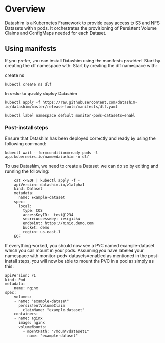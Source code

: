 # Overview
Datashim is a Kubernetes Framework to provide easy access to S3 and NFS Datasets within pods. It orchestrates the provisioning of Persistent Volume Claims and ConfigMaps needed for each Dataset.

## Using manifests
If you prefer, you can install Datashim using the manifests provided. Start by creating the dlf namespace with:
Start by creating the dlf namespace with:
 
create ns

    kubectl create ns dlf

In order to quickly deploy Datashim

    kubectl apply -f https://raw.githubusercontent.com/datashim-io/datashim/master/release-tools/manifests/dlf.yaml

    kubectl label namespace default monitor-pods-datasets=enabl

### Post-install steps
Ensure that Datashim has been deployed correctly and ready by using the following command:

    kubectl wait --for=condition=ready pods -l app.kubernetes.io/name=datashim -n dlf

To use Datashim, we need to create a Dataset: we can do so by editing and running the following:

        cat <<EOF | kubectl apply -f -
        apiVersion: datashim.io/v1alpha1
        kind: Dataset
        metadata:
          name: example-dataset
        spec:
          local:
            type: COS
            accessKeyID:  test@1234
            secretAccessKey: test@1234
            endpoint: https://minio.demo.com
            bucket: demo
            region: us-east-1 
        EOF

If everything worked, you should now see a PVC named example-dataset which you can mount in your pods. Assuming you have labeled your namespace with monitor-pods-datasets=enabled as mentioned in the post-install steps, you will now be able to mount the PVC in a pod as simply as this:


    apiVersion: v1
    kind: Pod
    metadata:
        name: nginx
    spec:
        volumes:
        - name: "example-dataset"
          persistentVolumeClaim:
            claimName: "example-dataset"
        containers:
        - name: nginx
          image: nginx
          volumeMounts:
            - mountPath: "/mount/dataset1" 
              name: "example-dataset"
